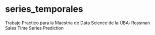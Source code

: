 # series_temporales
Trabajo Practico para la Maestría de Data Science de la UBA: Rossman Sales Time Series Prediction
